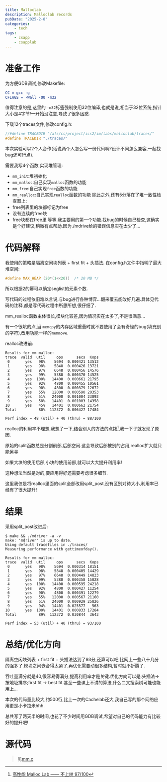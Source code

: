 ```yaml
---
title: Malloclab
description: Malloclab records
pubDate: "2025-2-8"
categories:
    - tech
tags:
    - csapp
    - csapplab
---
```


# 准备工作
为方便GDB调试,修改Makefile:
```cmake
CC = gcc -g
CFLAGS = -Wall -O0 -m32
```
值得注意的是,这里的 `-m32`标签强制使用32位编译,也就是说,相当于32位系统,指针大小是4字节!一开始没注意,导致了很多困惑.

下载12个traces文件,修改config.h:
```c
//#define TRACEDIR "/afs/cs/project/ics2/im/labs/malloclab/traces/"  
#define TRACEDIR "./traces/"
```

本次实验可以2个人合作(话说两个人怎么写一份代码啊?设计不同怎么兼容,一起找bug还可行点).

需要我写4个函数,实现堆管理:
- `mm_init`:堆初始化
- `mm_malloc`:自己实现`malloc`函数的功能
- `mm_free`:自己实现`free`函数的功能
- `mm_realloc`:自己实现`realloc`函数的功能
除此之外,还有5分落在了堆一致性检查器上:
- free列表里的块都标记为free
- 没有连续的free块
- free块都在free里
等等.我主要用的第一个功能.找bug的时候自己检查,这确实是个好建议,稍微有点帮助.因为./mdrive给的错误信息实在太少了...


# 代码解释
我使用的策略是隔离空闲块列表 + first fit + 头插法.
在config.h文件中指明了最大堆空间:
```c
#define MAX_HEAP (20*(1<<20))  /* 20 MB */
```
所以根据2的幂可以确定seglist的元素个数.

写代码的过程依旧难以言说,与bug进行各种博弈...翻来覆去能改好几遍.具体见代码的注释,都是写代码过程中所思所想,很仔细了.

mm_realloc函数主体很长,模块化较差,因为情况实在太多了,不是很满意...

有一个很坑的点,当 `memcpy`的内存区域重叠时就不要使用了会有奇怪的bug(填充别的字符),改用功能一样的`memmove`.

realloc改进前:
```shell
Results for mm malloc:
trace  valid  util     ops      secs  Kops
 0       yes   98%    5694  0.000421 13512
 1       yes   98%    5848  0.000426 13721
 2       yes   97%    6648  0.000456 14576
 3       yes   99%    5380  0.000370 14525
 4       yes  100%   14400  0.000661 21795
 5       yes   92%    4800  0.000455 10561
 6       yes   90%    4800  0.000379 12672
 7       yes   55%   12000  0.000590 20353
 8       yes   51%   24000  0.001004 23892
 9       yes   58%   14401  0.001003 14358
10       yes   45%   14401  0.000662 21754
Total          80%  112372  0.006427 17484

Perf index = 48 (util) + 40 (thru) = 88/100
```
realloc的利用率不理想,我想了一下,结合别人的方法的点拨[^1],我一下子就发现了原因.

原始的split函数总是分割前部,后部空闲.这会导致后部被别的占用,realloc扩大就只能另寻

如果大块的使用后部,小块的使用前部,就可以大大提升利用率!

这种想法当然是对的,要应用得好还需要考虑很多细节.

这里我仅是将realloc里面的split全部改用split_post,没有区别对待大小,利用率已经有了很大提升!

[^1]:[高性能 Malloc Lab —— 不上树 97/100](https://zhuanlan.zhihu.com/p/374478609)

# 结果
采用split_post改进后:
```shell
$ make && ./mdriver -a -v
make: 'mdriver' is up to date.
Using default tracefiles in ./traces/
Measuring performance with gettimeofday().

Results for mm malloc:
trace  valid  util     ops      secs  Kops
 0       yes   98%    5694  0.000314 18151
 1       yes   98%    5848  0.000405 14429
 2       yes   97%    6648  0.000449 14823
 3       yes   99%    5380  0.000358 15028
 4       yes  100%   14400  0.000595 24218
 5       yes   92%    4800  0.000427 11254
 6       yes   90%    4800  0.000391 12279
 7       yes   55%   12000  0.000567 21160
 8       yes   51%   24000  0.000929 25826
 9       yes   94%   14401  0.025577   563
10       yes  100%   14401  0.000833 17284
Total          89%  112372  0.030844  3643

Perf index = 53 (util) + 40 (thru) = 93/100
```

# 总结/优化方向
隔离空闲块列表 + first fit + 头插法达到了93分,还算可以吧,比网上一些八十几分的强多了.模块之间嵌合得太紧了,再优化需要动很多结构,暂时就不折腾了.

吞吐量满分就是40,很容易得满分,提高利用率才是关键.优化方向可以是:头插法->按地址排序;first fit -> best fit.甚至一些课上不讲的算法,什么二叉搜索树可能也能用上...


本次的代码量比较大,约500行,比上一次的Cachelab还大,我自己写的那个网络应用更是小卡拉米hhh.

总共写了两天半的时间,也花了不少时间用GDB调试,希望对自己的代码能力有比较好的提升吧!

# 源代码

> 见[mm.c](https://github.com/PrekrasnoyeDalekov/CS-APP/blob/main/labs/malloclab/mm.c)